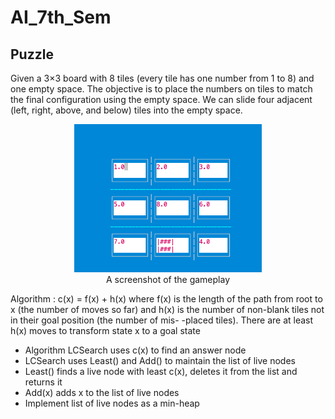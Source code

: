 # AI_7th_Sem

## Puzzle  

Given a 3×3 board with 8 tiles (every tile has one number from 1 to 8) and one empty space.
The objective is to place the numbers on tiles to match the final configuration using the empty space.
We can slide four adjacent (left, right, above, and below) tiles into the empty space.
<p align="center">
    <img src = "Images/play1.png" width=300>
    <br>A screenshot of the gameplay
</p>
Algorithm :
   c(x) = f(x) + h(x) where
   f(x) is the length of the path from root to x
        (the number of moves so far) and
   h(x) is the number of non-blank tiles not in
        their goal position (the number of mis-
        -placed tiles). There are at least h(x)
        moves to transform state x to a goal state

* Algorithm LCSearch uses c(x) to find an answer node
* LCSearch uses Least() and Add() to maintain the list
     of live nodes
* Least() finds a live node with least c(x), deletes
     it from the list and returns it
* Add(x) adds x to the list of live nodes
* Implement list of live nodes as a min-heap
